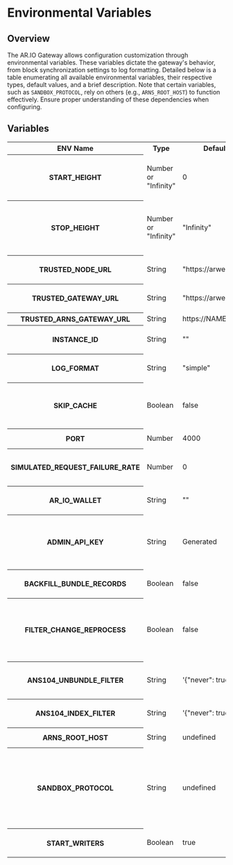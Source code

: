 # Environmental Variables

## Overview

The AR.IO Gateway allows configuration customization through environmental variables. These variables dictate the gateway's behavior, from block synchronization settings to log formatting. Detailed below is a table enumerating all available environmental variables, their respective types, default values, and a brief description. Note that certain variables, such as `SANDBOX_PROTOCOL`, rely on others (e.g., `ARNS_ROOT_HOST`) to function effectively. Ensure proper understanding of these dependencies when configuring.

## Variables


<div style="text-align: center">
    <table class="inline-table" id="gateway-table">
        <tr>
            <th>ENV Name</th>
            <th>Type</th>
            <th>Default Value</th>
            <th>Description</th>
        </tr>
        <tr>
            <th>START_HEIGHT</th>
            <td>Number or "Infinity"</td>
            <td>0</td>
            <td>Starting block height for node synchronization (0 = start from genesis block)</td>
        </tr>
        <tr>
            <th>STOP_HEIGHT</th>
            <td>Number or "Infinity"</td>
            <td>"Infinity"</td>
            <td>Stop block height for node synchronization (Infinity = keep syncing until stopped)</td>
        </tr>
        <tr>
            <th>TRUSTED_NODE_URL</th>
            <td>String</td>
            <td>"https://arweave.net"</td>
            <td>Arweave node to use for fetching data</td>
        </tr>
        <tr>
            <th>TRUSTED_GATEWAY_URL</th>
            <td>String</td>
            <td>"https://arweave.net"</td>
            <td>Arweave node to use for proxying reqeusts</td>
        </tr>
        <tr>
            <th>TRUSTED_ARNS_GATEWAY_URL</th>
            <td>String</td>
            <td>https://NAME.arweave.dev</td>
            <td>ArNS gateway</td>
        </tr>
        <tr>
            <th>INSTANCE_ID</th>
            <td>String</td>
            <td>""</td>
            <td>Adds an "INSTANCE_ID" field to output logs</td>
        </tr>
        <tr>
            <th>LOG_FORMAT</th>
            <td>String</td>
            <td>"simple"</td>
            <td>Sets the format of output logs, accepts "simple" and "json"</td>
        </tr>
        <tr>
            <th>SKIP_CACHE</th>
            <td>Boolean</td>
            <td>false</td>
            <td>If true, skips the local cache and always fetches headers from the node</td>
        </tr>
        <tr>
            <th>PORT</th>
            <td>Number</td>
            <td>4000</td>
            <td>AR.IO node exposed port number</td>
        </tr>
        <tr>
            <th>SIMULATED_REQUEST_FAILURE_RATE</th>
            <td>Number</td>
            <td>0</td>
            <td>Number from 0 to 1, representing the probability of a request failing</td>
        </tr>
        <tr>
            <th>AR_IO_WALLET</th>
            <td>String</td>
            <td>""</td>
            <td>Arweave wallet address used for staking and rewards</td>
        </tr>
        <tr>
            <th>ADMIN_API_KEY</th>
            <td>String</td>
            <td>Generated</td>
            <td>API key used for admin API requests (if not set, it is generated and logged into the console)</td>
        </tr>
        <tr>
            <th>BACKFILL_BUNDLE_RECORDS</th>
            <td>Boolean</td>
            <td>false</td>
            <td>If true, AR.IO node will start indexing missing bundles</td>
        </tr>
        <tr>
            <th>FILTER_CHANGE_REPROCESS</th>
            <td>Boolean</td>
            <td>false</td>
            <td>If true, all indexed bundles will be reprocessed with the new filters (you can use this when you change the filters)</td>
        </tr>
        <tr>
            <th>ANS104_UNBUNDLE_FILTER</th>
            <td>String</td>
            <td>'{"never": true}'</td>
            <td>Only bundles compliant with this filter will be unbundled</td>
        </tr>
        <tr>
            <th>ANS104_INDEX_FILTER</th>
            <td>String</td>
            <td>'{"never": true}'</td>
            <td>Only bundles compliant with this filter will be indexed</td>
        </tr>
        <tr>
            <th>ARNS_ROOT_HOST</th>
            <td>String</td>
            <td>undefined</td>
            <td>Domain name for ArNS host</td>
        </tr>
        <tr>
            <th>SANDBOX_PROTOCOL</th>
            <td>String</td>
            <td>undefined</td>
            <td>Protocol setting in process of creating sandbox domains in ArNS (ARNS_ROOT_HOST needs to be set for this env to have any effect) accepts "http" or "https"</td>
        </tr>
        <tr>
            <th>START_WRITERS</th>
            <td>Boolean</td>
            <td>true</td>
            <td>If true, start indexing blocks, tx, ANS104 bundles</td>
        </tr>
    </table>
</div>